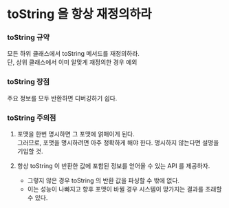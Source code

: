# toString 을 항상 재정의하라

### toString 규약
모든 하위 클래스에서 toString 메서드를 재정의하라.  
단, 상위 클래스에서 이미 알맞게 재정의한 경우 예외

### toString 장점
주요 정보를 모두 반환하면 디버깅하기 쉽다.

### toString 주의점
1. 포맷을 한번 명시하면 그 포맷에 얽매이게 된다.  
   그러므로, 포맷을 명시하려면 아주 정확하게 해야 한다.
   명시하지 않는다면 설명을 기입할 것.

2. 항상 toString 이 반환한 값에 포함된 정보를 얻어올 수 있는 API 를 제공하자.
    - 그렇지 않은 경우 toString 의 반환 값을 파싱할 수 밖에 없다.
    - 이는 성능이 나빠지고 향후 포맷이 바뀔 경우 시스템이 망가지는 결과를 초래할 수 있다.